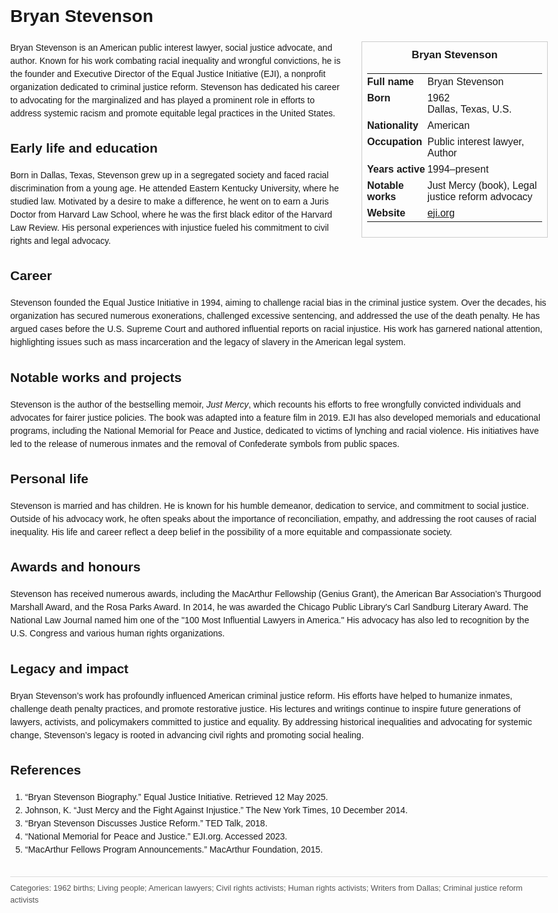 <!DOCTYPE html>
<html>
<head>
  <title>Bryan Stevenson – Profile</title>
  <style>
    body { font-family: Arial, sans-serif; margin: 2rem auto; max-width: 960px; line-height: 1.5; }
    aside.infobox { float: right; width: 280px; margin: 0 0 1rem 1.5rem; border: 1px solid #ccc; padding: 0.5rem; font-size: 0.9rem; }
    aside.infobox h3 { text-align: center; margin-top: 0; }
    aside.infobox table { width: 100%; border-collapse: collapse; }
    aside.infobox td { padding: 0.25rem 0; vertical-align: top; }
    h1 { margin-top: 0; }
    footer.categories { font-size: 0.8rem; color: #555; border-top: 1px solid #ddd; padding-top: 0.5rem; margin-top: 2rem; }
  </style>
</head>
<body>
  <h1>Bryan Stevenson</h1>
  <aside class="infobox">
    <h3>Bryan Stevenson</h3>
    <table>
      <tr><td><strong>Full name</strong></td><td>Bryan Stevenson</td></tr>
      <tr><td><strong>Born</strong></td><td>1962<br>Dallas, Texas, U.S.</td></tr>
      <tr><td><strong>Nationality</strong></td><td>American</td></tr>
      <tr><td><strong>Occupation</strong></td><td>Public interest lawyer, Author</td></tr>
      <tr><td><strong>Years active</strong></td><td>1994–present</td></tr>
      <tr><td><strong>Notable works</strong></td><td>Just Mercy (book), Legal justice reform advocacy</td></tr>
      <tr><td><strong>Website</strong></td><td><a href="https://eji.org">eji.org</a></td></tr>
    </table>
  </aside>
  <p>Bryan Stevenson is an American public interest lawyer, social justice advocate, and author. Known for his work combating racial inequality and wrongful convictions, he is the founder and Executive Director of the Equal Justice Initiative (EJI), a nonprofit organization dedicated to criminal justice reform. Stevenson has dedicated his career to advocating for the marginalized and has played a prominent role in efforts to address systemic racism and promote equitable legal practices in the United States.</p>

  <h2>Early life and education</h2>
  <p>Born in Dallas, Texas, Stevenson grew up in a segregated society and faced racial discrimination from a young age. He attended Eastern Kentucky University, where he studied law. Motivated by a desire to make a difference, he went on to earn a Juris Doctor from Harvard Law School, where he was the first black editor of the Harvard Law Review. His personal experiences with injustice fueled his commitment to civil rights and legal advocacy.</p>

  <h2>Career</h2>
  <p>Stevenson founded the Equal Justice Initiative in 1994, aiming to challenge racial bias in the criminal justice system. Over the decades, his organization has secured numerous exonerations, challenged excessive sentencing, and addressed the use of the death penalty. He has argued cases before the U.S. Supreme Court and authored influential reports on racial injustice. His work has garnered national attention, highlighting issues such as mass incarceration and the legacy of slavery in the American legal system.</p>

  <h2>Notable works and projects</h2>
  <p>Stevenson is the author of the bestselling memoir, <em>Just Mercy</em>, which recounts his efforts to free wrongfully convicted individuals and advocates for fairer justice policies. The book was adapted into a feature film in 2019. EJI has also developed memorials and educational programs, including the National Memorial for Peace and Justice, dedicated to victims of lynching and racial violence. His initiatives have led to the release of numerous inmates and the removal of Confederate symbols from public spaces.</p>

  <h2>Personal life</h2>
  <p>Stevenson is married and has children. He is known for his humble demeanor, dedication to service, and commitment to social justice. Outside of his advocacy work, he often speaks about the importance of reconciliation, empathy, and addressing the root causes of racial inequality. His life and career reflect a deep belief in the possibility of a more equitable and compassionate society.</p>

  <h2>Awards and honours</h2>
  <p>Stevenson has received numerous awards, including the MacArthur Fellowship (Genius Grant), the American Bar Association’s Thurgood Marshall Award, and the Rosa Parks Award. In 2014, he was awarded the Chicago Public Library's Carl Sandburg Literary Award. The National Law Journal named him one of the "100 Most Influential Lawyers in America." His advocacy has also led to recognition by the U.S. Congress and various human rights organizations.</p>

  <h2>Legacy and impact</h2>
  <p>Bryan Stevenson’s work has profoundly influenced American criminal justice reform. His efforts have helped to humanize inmates, challenge death penalty practices, and promote restorative justice. His lectures and writings continue to inspire future generations of lawyers, activists, and policymakers committed to justice and equality. By addressing historical inequalities and advocating for systemic change, Stevenson’s legacy is rooted in advancing civil rights and promoting social healing.</p>

  <h2>References</h2>
  <ol>
    <li>“Bryan Stevenson Biography.” Equal Justice Initiative. Retrieved 12 May 2025.</li>
    <li>Johnson, K. “Just Mercy and the Fight Against Injustice.” The New York Times, 10 December 2014.</li>
    <li>“Bryan Stevenson Discusses Justice Reform.” TED Talk, 2018.</li>
    <li>“National Memorial for Peace and Justice.” EJI.org. Accessed 2023.</li>
    <li>“MacArthur Fellows Program Announcements.” MacArthur Foundation, 2015.</li>
  </ol>

  <footer class="categories">Categories: 1962 births; Living people; American lawyers; Civil rights activists; Human rights activists; Writers from Dallas; Criminal justice reform activists</footer>
</body>
</html>